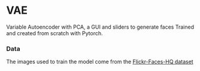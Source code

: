 # VAE
Variable Autoencoder with PCA, a GUI and sliders to generate faces
Trained and created from scratch with Pytorch.

### Data

The images used to train the model come from the [Flickr-Faces-HQ dataset](https://github.com/NVlabs/ffhq-dataset)
